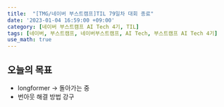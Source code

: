 ```yaml
---
title:  "[TMG/네이버 부스트캠프]TIL 79일차 대회 종료"
date: '2023-01-04 16:59:00 +09:00'
category: [네이버 부스트캠프 AI Tech 4기, TIL]
tags: [네이버, 부스트캠프, 네이버부스트캠프, AI Tech, 부스트캠프 AI Tech 4기]
use_math: true
---
```


## 오늘의 목표
- longformer -> 돌아가는 중
- 번아웃 해결 방법 강구